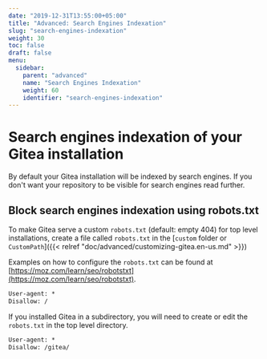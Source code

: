 ```yaml
---
date: "2019-12-31T13:55:00+05:00"
title: "Advanced: Search Engines Indexation"
slug: "search-engines-indexation"
weight: 30
toc: false
draft: false
menu:
  sidebar:
    parent: "advanced"
    name: "Search Engines Indexation"
    weight: 60
    identifier: "search-engines-indexation"
---
```


# Search engines indexation of your Gitea installation

By default your Gitea installation will be indexed by search engines.
If you don't want your repository to be visible for search engines read further.

## Block search engines indexation using robots.txt

To make Gitea serve a custom `robots.txt` (default: empty 404) for top level installations,
create a file called `robots.txt` in the [`custom` folder or `CustomPath`]({{< relref "doc/advanced/customizing-gitea.en-us.md" >}})

Examples on how to configure the `robots.txt` can be found at [https://moz.com/learn/seo/robotstxt](https://moz.com/learn/seo/robotstxt).


```txt
User-agent: *
Disallow: /
```

If you installed Gitea in a subdirectory, you will need to create or edit the `robots.txt` in the top level directory.

```txt
User-agent: *
Disallow: /gitea/
```
